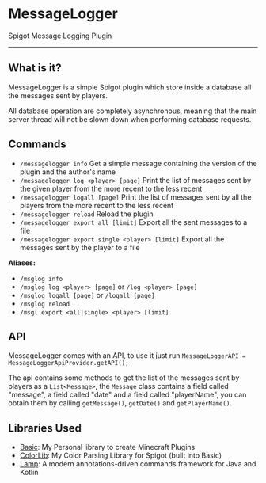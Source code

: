 # MessageLogger
Spigot Message Logging Plugin
***
## What is it?

MessageLogger is a simple Spigot plugin which store inside a database all the messages sent by players.

All database operation are completely asynchronous, meaning that the main server thread will not be slown down when performing database requests.

## Commands
- ```/messagelogger info``` Get a simple message containing the version of the plugin and the author's name
- ```/messagelogger log <player> [page]``` Print the list of messages sent by the given player from the more recent to the less recent
- ```/messagelogger logall [page]``` Print the list of messages sent by all the players from the more recent to the less recent
- ```/messagelogger reload``` Reload the plugin
- ```/messagelogger export all [limit]``` Export all the sent messages to a file
- ```/messagelogger export single <player> [limit]``` Export all the messages sent by the player to a file
  
**Aliases:**
- ```/msglog info```
- ```/msglog log <player> [page]``` or ```/log <player> [page]```
- ```/msglog logall [page]``` or ```/logall [page]```
- ```/msglog reload```
- ```/msgl export <all|single> <player> [limit]```

## API

MessageLogger comes with an API, to use it just run ```MessageLoggerAPI = MessageLoggerApiProvider.getAPI();```

The api contains some methods to get the list of the messages sent by players as a ```List<Message>```, the ```Message``` class contains a field called "message", a field called "date" and a field called "playerName", you can obtain them by calling ```getMessage()```, ```getDate()``` and ```getPlayerName()```.

## Libraries Used
- [Basic](https://github.com/Asintotoo/Basic): My Personal library to create Minecraft Plugins
- [ColorLib](https://github.com/Asintotoo/ColorLib): My Color Parsing Library for Spigot (built into Basic)
- [Lamp](https://github.com/Revxrsal/Lamp/): A modern annotations-driven commands framework for Java and Kotlin
